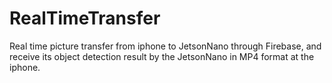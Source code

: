 # RealTimeTransfer
Real time picture transfer from iphone to JetsonNano through Firebase, and receive its object detection result by the JetsonNano in MP4 format at the iphone.
